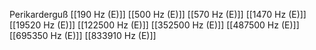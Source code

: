 Perikarderguß
[[190 Hz (E)]]
[[500 Hz (E)]]
[[570 Hz (E)]]
[[1470 Hz (E)]]
[[19520 Hz (E)]]
[[122500 Hz (E)]]
[[352500 Hz (E)]]
[[487500 Hz (E)]]
[[695350 Hz (E)]]
[[833910 Hz (E)]]